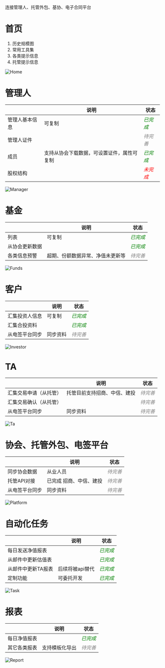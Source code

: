 连接管理人、托管外包、基协、电子合同平台



# 首页
1. 历史规模图
2. 常用工具集
3. 各类提示信息
3. 托管提示信息


![Home](readme/home.png)


# 管理人
|      | 说明 | 状态 |
|----------|------|------|
| 管理人基本信息     | 可复制   | <span style="color: green;">*已完成*</span>   |
| 管理人证件     |    | <span style="color: gray;">*待完善*</span>   |
| 成员     | 支持从协会下载数据，可设置证件，属性可复制   | <span style="color: green;">*已完成*</span>   |
| 股权结构     |     | <span style="color: red;">*未完成*</span>   |


![Manager](readme/manager.png)


# 基金
|      | 说明 | 状态 |
|----------|------|------|
| 列表     | 可复制   | <span style="color: green;">*已完成*</span>   |
| 从协会更新数据     |    | <span style="color: green;">*已完成*</span>   |
| 各类信息预警     | 超期、份额数据异常、净值未更新等   | <span style="color: gray;">*待完善*</span>   

![Funds](readme/funds.png)


# 客户
|      | 说明 | 状态 |
|----------|------|------|
| 汇集投资人信息     | 可复制   | <span style="color: green;">*已完成*</span>   |
| 汇集合投资料     |    | <span style="color: green;">*已完成*</span>   |
| 从电签平台同步     | 同步资料   | <span style="color: gray;">*待完善*</span>   

 

![Investor](readme/investor.png)

# TA

|      | 说明 | 状态 |
|----------|------|------|
| 汇集交易申请（从托管）     | 托管目前支持招商、中信、建投   | <span style="color: gray;">*待完善*</span>   |
| 汇集交易确认（从托管）     |    | <span style="color: gray;">*待完善*</span>   |
| 从电签平台同步     | 同步资料   | <span style="color: gray;">*待完善*</span>   


![Ta](readme/ta.png)


# 协会、托管外包、电签平台
|      | 说明 | 状态 |
|----------|------|------|
| 同步协会数据     | 从业人员  | <span style="color: gray;">*待完善*</span>   |
| 托管API对接     | 已完成 招商、中信、建投   | <span style="color: gray;">*待完善*</span>   |
| 从电签平台同步     | 同步资料   | <span style="color: gray;">*待完善*</span>   |


![Platform](readme/platform.png)

# 自动化任务
|      | 说明 | 状态 |
|----------|------|------|
| 每日发送净值报表     |     | <span style="color: green;">*已完成*</span>   |
| 从邮件中更新估值表     |     | <span style="color: green;">*已完成*</span>   |
| 从邮件中更新TA报表     | 后续将被api替代  | <span style="color: green;">*已完成*</span>   |
| 定制功能     |  可委托开发  | <span style="color: green;">*已完成*</span>   |


![Task](readme/task.png)

# 报表 
|      | 说明 | 状态 |
|----------|------|------|
| 每日净值报表     |     | <span style="color: green;">*已完成*</span>   |
| 其它各类报表     | 支持模板化导出   | <span style="color: gray;">*待完善*</span>   |

![Report](readme/report.png)



